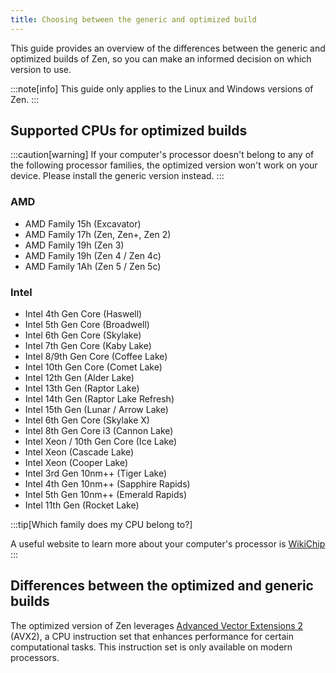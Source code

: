 ```yaml
---
title: Choosing between the generic and optimized build
---
```


This guide provides an overview of the differences between the generic and optimized builds of Zen, so you can make an informed decision on which version to use.

:::note[info]
This guide only applies to the Linux and Windows versions of Zen.
:::

## Supported CPUs for optimized builds

:::caution[warning]
If your computer's processor doesn't belong to any of the following processor families, the optimized version won't work on your device. Please install the generic version instead.
:::

### AMD

* AMD Family 15h (Excavator)
* AMD Family 17h (Zen, Zen+, Zen 2)
* AMD Family 19h (Zen 3)
* AMD Family 19h (Zen 4 / Zen 4c)
* AMD Family 1Ah (Zen 5 / Zen 5c)

### Intel

* Intel 4th Gen Core (Haswell)
* Intel 5th Gen Core (Broadwell)
* Intel 6th Gen Core (Skylake)
* Intel 7th Gen Core (Kaby Lake)
* Intel 8/9th Gen Core (Coffee Lake)
* Intel 10th Gen Core (Comet Lake)
* Intel 12th Gen (Alder Lake)
* Intel 13th Gen (Raptor Lake)
* Intel 14th Gen (Raptor Lake Refresh)
* Intel 15th Gen (Lunar / Arrow Lake)
* Intel 6th Gen Core (Skylake X)
* Intel 8th Gen Core i3 (Cannon Lake)
* Intel Xeon / 10th Gen Core (Ice Lake)
* Intel Xeon (Cascade Lake)
* Intel Xeon (Cooper Lake)
* Intel 3rd Gen 10nm++ (Tiger Lake)
* Intel 4th Gen 10nm++ (Sapphire Rapids)
* Intel 5th Gen 10nm++ (Emerald Rapids)
* Intel 11th Gen (Rocket Lake)

:::tip[Which family does my CPU belong to?] 

A useful website to learn more about your computer's processor is [WikiChip](https://en.wikichip.org/wiki/WikiChip)
:::

## Differences between the optimized and generic builds

The optimized version of Zen leverages [Advanced Vector Extensions 2](https://wikipedia.org/wiki/Advanced_Vector_Extensions#Advanced_Vector_Extensions_2) (AVX2), a CPU instruction set that enhances performance for certain computational tasks. This instruction set is only available on modern processors.